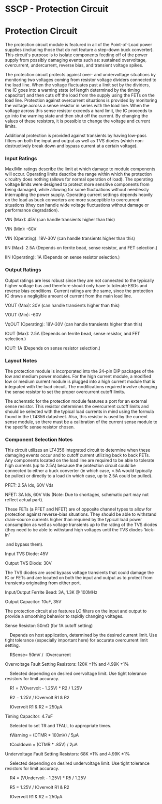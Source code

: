 # SSCP - Protection Circuit

# Protection Circuit

The protection circuit module is featured in all of the Point-of-Load power supplies (including those that do not feature a step-down buck converter). This circuit's purpose is to isolate components feeding off of the power supply from possibly damaging events such as: sustained overvoltage, overcurrent, undercurrent, reverse bias, and transient voltage spikes.

The protection circuit protects against over- and undervoltage situations by monitoring two voltages coming from resistor voltage dividers connected to the load line. When the voltage fluctuates past a limit set by the dividers, the IC goes into a warning state (of length determined by the timing capacitor) and then cuts off the load from the supply using the FETs on the load line. Protection against overcurrent situations is provided by monitoring the voltage across a sense resistor in series with the load line. When the voltage across this sense resistor exceeds a hard limit, the IC proceeds to go into the warning state and then shut off the current. By changing the values of these resistors, it is possible to change the voltage and current limits.

Additional protection is provided against transients by having low-pass filters on both the input and output as well as TVS diodes (which non-destructively break down and bypass current at a certain voltage).

### Input Ratings

[](#h.5czv0xclxp84)

Max/Min ratings describe the limit at which damage to module components will occur. Operating limits describe the range within which the protection circuitry does nothing (allows for normal operation of load). The operating voltage limits were designed to protect more sensitive components from being damaged, while allowing for some fluctuations without needlessly interrupting the power supply. Operating current settings depends heavily on the load as buck converters are more susceptible to overcurrent situations (they can handle wide voltage fluctuations without damage or performance degradation). 

VIN (Max): 45V (can handle transients higher than this)

VIN (Min): -60V

VIN (Operating): 18V-30V (can handle transients higher than this)

IIN (Max): 2.5A (Depends on ferrite bead, sense resistor, and FET selection.)

IIN (Operating): 1A (Depends on sense resistor selection.)

### Output Ratings

[](#h.nnk8nrtim1wy)

Output ratings are less robust since they are not connected to the typically higher voltage bus and therefore should only have to tolerate ESDs and reverse bias conditions. Current ratings are the same, since the protection IC draws a negligible amount of current from the main load line.

VOUT (Max): 30V (can handle transients higher than this)

VOUT (Min): -60V

VqOUT (Operating): 18V-30V (can handle transients higher than this)

IOUT (Max): 2.5A (Depends on ferrite bead, sense resistor, and FET selection.)

IOUT: 1A (Depends on sense resistor selection.)

### Layout Notes

[](#h.fxir57pv2lz4)

The protection module is incorporated into the 24-pin DIP packages of the low and medium power modules. For the high current module, a modified low or medium current module is plugged into a high current module that is integrated with the load circuit. The modifications required involve changing the sense resistor to set the proper overcurrent cutoff limits.

The schematic for the protection module features a port for an external sense resistor. This resistor determines the overcurrent cutoff limits and should be selected with the typical load currents in mind using the formula found in the LT4356 datasheet. Also, this resistor is used by the current sense module, so there must be a calibration of the current sense module to the specific sense resistor chosen.

### Component Selection Notes

[](#h.kikw0oxk5nn1)

This circuit utilizes an LT4356 integrated circuit to determine when these damaging events occur and to cutoff current utilizing back to back FETs. Any components located on the load line are required to be able to tolerate high currents (up to 2.5A) because the protection circuit could be connected to either a buck converter (in which case, <.5A would typically be pulled) or directly to a load (in which case, up to 2.5A could be pulled).

PFET: 2.5A Ids, 60V Vds

NFET: 3A Ids, 60V Vds (Note: Due to shortages, schematic part may not reflect actual part).

These FETs (a PFET and NFET) are of opposite channel types to allow for protection against reverse-bias situations. They should be able to withstand drain-source currents higher than required by the typical load power consumption as well as voltage transients up to the rating of the TVS diodes (they need to be able to withstand high voltages until the TVS diodes 'kick-in'

 and bypass them).

Input TVS Diode: 45V

Output TVS Diode: 30V

The TVS diodes are used bypass voltage transients that could damage the IC or FETs and are located on both the input and output as to protect from transients originating from either port.

Input/Output Ferrite Bead: 3A, 1.3K @ 100MHz

Output Capacitor: 10uF, 35V

The protection circuit also features LC filters on the input and output to provide a smoothing behavior to rapidly changing voltages.

Sense Resistor: 50mΩ (for 1A cutoff setting)

    Depends on host application, determined by the desired current limit. Use tight tolerance (especially important here) for accurate overcurrent limit setting.

    RSense= 50mV /  IOvercurrent

Overvoltage Fault Setting Resistors: 120K ±1% and 4.99K ±1%

    Selected depending on desired overvoltage limit. Use tight tolerance resistors for limit accuracy.

    R1 = (VOvervolt - 1.25V) * R2 / 1.25V

    R2 = 1.25V / IOvervolt R1 & R2

    IOvervolt R1 & R2 = 250μA

Timing Capacitor: 4.7uF

    Selected to set TR and TFALL to appropriate times.

    tWarning = (CTMR * 100mV) / 5μA

    tCooldown = (CTMR * .85V) / 2μA

Undervoltage Fault Setting Resistors: 68K ±1% and 4.99K ±1%

    Selected depending on desired undervoltage limit. Use tight tolerance resistors for limit accuracy.

    R4 = (VUndervolt - 1.25V) * R5 / 1.25V

    R5 = 1.25V / IOvervolt R1 & R2

    IOvervolt R1 & R2 = 250μA

